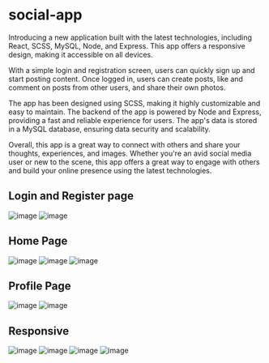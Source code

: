 # social-app
Introducing a new application built with the latest technologies, including React, SCSS, MySQL, Node, and Express. This app offers a responsive design, making it accessible on all devices.

With a simple login and registration screen, users can quickly sign up and start posting content. Once logged in, users can create posts, like and comment on posts from other users, and share their own photos.

The app has been designed using SCSS, making it highly customizable and easy to maintain. The backend of the app is powered by Node and Express, providing a fast and reliable experience for users. The app's data is stored in a MySQL database, ensuring data security and scalability.

Overall, this app is a great way to connect with others and share your thoughts, experiences, and images. Whether you're an avid social media user or new to the scene, this app offers a great way to engage with others and build your online presence using the latest technologies.

## Login and Register page
![image](https://user-images.githubusercontent.com/83680245/227955789-dc68dfc5-39f6-47b5-ac0a-9c16ab5bc9cf.png)
![image](https://user-images.githubusercontent.com/83680245/227955917-75cc7087-4bf3-48f8-ab82-9afa8f406f41.png)

## Home Page
![image](https://user-images.githubusercontent.com/83680245/227955589-850f88fc-4443-4e07-a1e3-492fa28c2524.png)
![image](https://user-images.githubusercontent.com/83680245/227956328-9b7442bc-5acb-4c60-98d8-9506e96893fa.png)
![image](https://user-images.githubusercontent.com/83680245/227957666-77f15558-8952-45ba-9477-6d7350fbba33.png)

## Profile Page
![image](https://user-images.githubusercontent.com/83680245/227957895-1c1ea057-2dd5-46e5-b123-05ac1811aed2.png)
![image](https://user-images.githubusercontent.com/83680245/227957925-6cb56aa2-a954-41a2-b5b0-f490db594437.png)

## Responsive
![image](https://user-images.githubusercontent.com/83680245/227958125-c46e42d2-475c-40f0-955b-6a0a2a19503c.png)
![image](https://user-images.githubusercontent.com/83680245/227958175-3c4f1533-d746-45ea-880b-2afd81142ec5.png)
![image](https://user-images.githubusercontent.com/83680245/227958054-5ab9b19a-bf14-419c-a3cd-a763be0371ca.png)
![image](https://user-images.githubusercontent.com/83680245/227958376-3e279768-a633-452c-be53-462b76217003.png)

